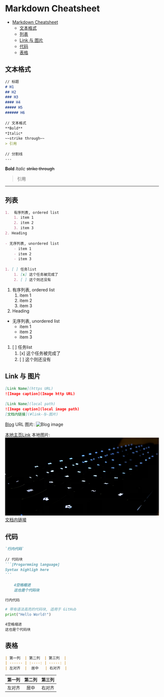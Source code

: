 # Markdown Cheatsheet

- [Markdown Cheatsheet](#markdown-cheatsheet)
  - [文本格式](#文本格式)
  - [列表](#列表)
  - [Link 与 图片](#link-与-图片)
  - [代码](#代码)
  - [表格](#表格)

## 文本格式

```Markdown
// 标题
# H1
## H2
### H3
#### H4
##### H5
###### H6

// 文本格式
**Bold**
*Italic*
~~strike through~~
> 引用

// 分割线
---
```

**Bold**
*Italic*
~~strike through~~
> 引用

---

## 列表

```Markdown
1.  有序列表, ordered list
    1. item 1
    2. item 2
    3. item 3
2. Heading

- 无序列表, unordered list
    - item 1
    - item 2
    - item 3

1. [ ] 任务list
    1. [x] 这个任务被完成了
    2. [ ] 这个则还没有
```

1. 有序列表, ordered list
    1. item 1
    2. item 2
    3. item 3
2. Heading

- 无序列表, unordered list
  - item 1
  - item 2
  - item 3
  
1. [ ] 任务list
    1. [x] 这个任务被完成了
    2. [ ] 这个则还没有

## Link 与 图片

```Markdown
[Link Name](https URL)
![Image caption](Image http URL)

[Link Name](local path)
![Image caption](local image path)
[文档内链接](#link-与-图片)
```

[Blog](http://blog.thexyzlab.studio/)
URL 图片:
![Blog image](https://blog.thexyzlab.studio/content/images/size/w2000/2021/06/Background.png)

[本地主页Link](/index.md)
本地图片:
![本地图片](/assets/WASDE%20CODE%20V3.jpg)
[文档内链接](#link-与-图片)

## 代码

````Markdown
`行内代码`

// 代码块
```[Progarmming language]
Syntax highligh here
```

    4空格缩进
    这也是个代码块

````

`行内代码`

```Python
# 带有语法高亮的代码块, 适用于 GitHub
print("Hello World!")
```

    4空格缩进
    这也是个代码块

## 表格

```Markdown
| 第一列  | 第二列  | 第三列  |
| ------ | :----: | -----: |
| 左对齐  |  居中   | 右对齐  |
```

| 第一列  | 第二列  | 第三列  |
| ------ | :----: | -----: |
| 左对齐  |  居中   | 右对齐  |
